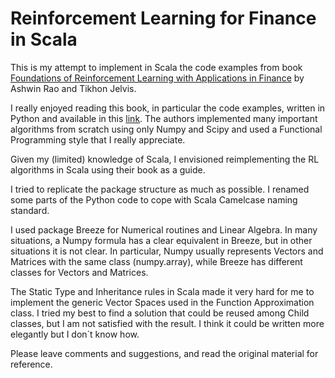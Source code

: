 # Reinforcement Learning for Finance in Scala

This is my attempt to implement in Scala the code examples from book [Foundations of Reinforcement Learning with Applications in Finance][recent-pdf] by Ashwin Rao and Tikhon Jelvis.

[recent-pdf]: https://stanford.edu/~ashlearn/RLForFinanceBook/book.pdf

I really enjoyed reading this book, in particular the code examples, written in Python and available in this [link][rl-github-link]. The authors implemented many important algorithms from scratch using only Numpy and Scipy and used a Functional Programming style that I really appreciate. 

[rl-github-link]: https://github.com/TikhonJelvis/RL-book/tree/master/rl

Given my (limited) knowledge of Scala, I envisioned reimplementing the RL algorithms in Scala using their book as a guide.

I tried to replicate the package structure as much as possible. I renamed some parts of the Python code to cope with Scala Camelcase naming standard.

I used package Breeze for Numerical routines and Linear Algebra. In many situations, a Numpy formula has a clear equivalent in Breeze, but in other situations it is not clear. In particular, Numpy usually represents Vectors and Matrices with the same class (numpy.array), while Breeze has different classes for Vectors and Matrices.

The Static Type and Inheritance rules in Scala made it very hard for me to implement the generic Vector Spaces used in the Function Approximation class. I tried my best to find a solution that could be reused among Child classes, but I am not satisfied with the result. I think it could be written more elegantly but I don´t know how.

Please leave comments and suggestions, and read the original material for reference.